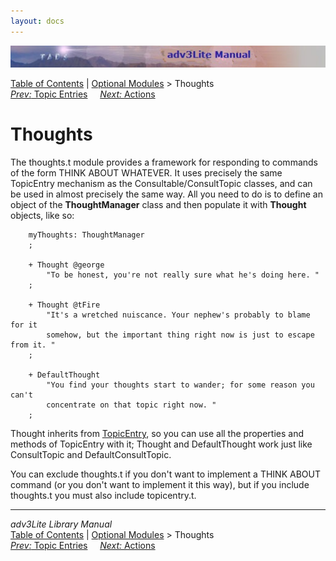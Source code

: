 ```yaml
---
layout: docs
---
```

<div class="topbar">

<img src="topbar.jpg" data-border="0" />

</div>

<div class="nav">

<a href="toc.html" class="nav">Table of Contents</a> \|
<a href="optional.html" class="nav">Optional Modules</a> \> Thoughts  
<span class="navnp"><a href="topicentry.html" class="nav"><em>Prev:</em> Topic Entries</a>
    <a href="action.html" class="nav"><em>Next:</em> Actions</a>    
</span>

</div>

<div class="main">

# Thoughts

The thoughts.t module provides a framework for responding to commands of
the form THINK ABOUT WHATEVER. It uses precisely the same TopicEntry
mechanism as the Consultable/ConsultTopic classes, and can be used in
almost precisely the same way. All you need to do is to define an object
of the **ThoughtManager** class and then populate it with **Thought**
objects, like so:

```
    myThoughts: ThoughtManager
    ;

    + Thought @george
        "To be honest, you're not really sure what he's doing here. "
    ;

    + Thought @tFire
        "It's a wretched nuiscance. Your nephew's probably to blame for it
        somehow, but the important thing right now is just to escape from it. "
    ;

    + DefaultThought
        "You find your thoughts start to wander; for some reason you can't
        concentrate on that topic right now. "
    ;
```

Thought inherits from [TopicEntry](topicentry.html), so you can use all
the properties and methods of TopicEntry with it; Thought and
DefaultThought work just like ConsultTopic and DefaultConsultTopic.

You can exclude thoughts.t if you don't want to implement a THINK ABOUT
command (or you don't want to implement it this way), but if you include
thoughts.t you must also include topicentry.t.

------------------------------------------------------------------------

<div class="navb">

*adv3Lite Library Manual*  
<a href="toc.html" class="nav">Table of Contents</a> \|
<a href="optional.html" class="nav">Optional Modules</a> \> Thoughts  
<span class="navnp"><a href="topicentry.html" class="nav"><em>Prev:</em> Topic Entries</a>
    <a href="action.html" class="nav"><em>Next:</em> Actions</a>    
</span>

</div>

</div>
